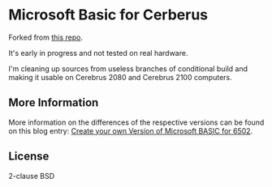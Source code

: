 # Microsoft Basic for Cerberus

Forked from [this repo](http://github.com/mist64/msbasic).

It's early in progress and not tested on real hardware. 

I'm cleaning up sources from useless branches of conditional build and making it usable on
Cerebrus 2080 and Cerebrus 2100 computers.

## More Information

More information on the differences of the respective versions can be found on this blog entry: [Create your own Version of Microsoft BASIC for 6502](http://www.pagetable.com/?p=46).

## License

2-clause BSD